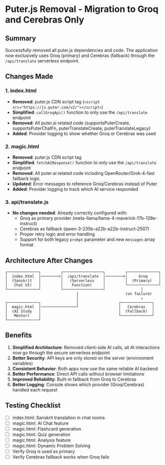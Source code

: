 # Puter.js Removal - Migration to Groq and Cerebras Only

## Summary
Successfully removed all puter.js dependencies and code. The application now exclusively uses Groq (primary) and Cerebras (fallback) through the `/api/translate` serverless endpoint.

## Changes Made

### 1. index.html
- **Removed**: puter.js CDN script tag (`<script src="https://js.puter.com/v2/"></script>`)
- **Simplified**: `callGroqApi()` function to only use the `/api/translate` endpoint
- **Removed**: All puter.ai related code (supportsPuterCreate, supportsPuterChatFn, puterTranslateCreate, puterTranslateLegacy)
- **Added**: Provider logging to show whether Groq or Cerebras was used

### 2. magic.html
- **Removed**: puter.js CDN script tag
- **Simplified**: `fetchAIResponse()` function to only use the `/api/translate` endpoint
- **Removed**: All puter.ai related code including OpenRouter/Grok-4-fast fallback logic
- **Updated**: Error messages to reference Groq/Cerebras instead of Puter
- **Added**: Provider logging to track which AI service responded

### 3. api/translate.js
- **No changes needed**: Already correctly configured with:
  - Groq as primary provider (meta-llama/llama-4-maverick-17b-128e-instruct)
  - Cerebras as fallback (qwen-3-235b-a22b-a22b-instruct-2507)
  - Proper retry logic and error handling
  - Support for both legacy `prompt` parameter and new `messages` array format

## Architecture After Changes

```
┌──────────────┐         ┌──────────────────┐         ┌──────────────┐
│  index.html  │────────>│  /api/translate  │────────>│     Groq     │
│  (Sanskrit   │         │   (Serverless    │         │  (Primary)   │
│   Chat UI)   │         │    Function)     │         └──────────────┘
└──────────────┘         └──────────────────┘                │
                                │                     (on failure)
                                │                            ↓
┌──────────────┐                │                  ┌──────────────┐
│  magic.html  │────────────────┘                  │   Cerebras   │
│  (AI Study   │                                   │  (Fallback)  │
│   Mentor)    │                                   └──────────────┘
└──────────────┘
```

## Benefits
1. **Simplified Architecture**: Removed client-side AI calls, all AI interactions now go through the secure serverless endpoint
2. **Better Security**: API keys are only stored on the server (environment variables)
3. **Consistent Behavior**: Both apps now use the same reliable AI backend
4. **Better Performance**: Direct API calls without browser limitations
5. **Improved Reliability**: Built-in fallback from Groq to Cerebras
6. **Better Logging**: Console shows which provider (Groq/Cerebras) handled each request

## Testing Checklist
- [ ] index.html: Sanskrit translation in chat rooms
- [ ] magic.html: AI Chat feature
- [ ] magic.html: Flashcard generation
- [ ] magic.html: Quiz generation
- [ ] magic.html: Analysis feature
- [ ] magic.html: Dynamic Problem Solving
- [ ] Verify Groq is used as primary
- [ ] Verify Cerebras fallback works when Groq fails

